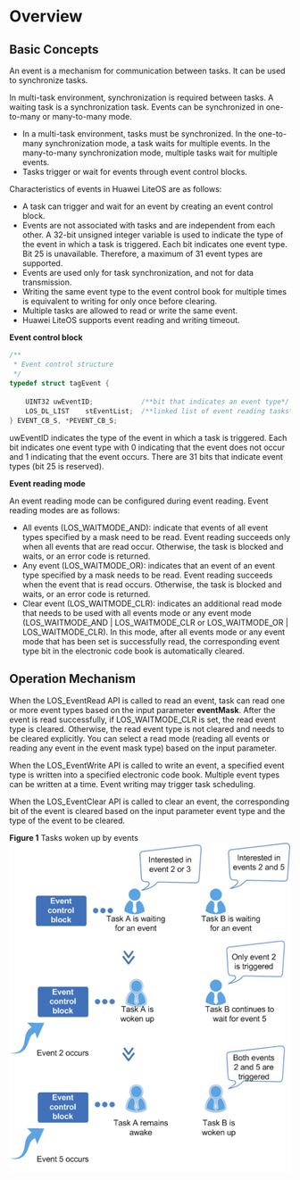 # Overview<a name="EN-US_TOPIC_0311018410"></a>

## Basic Concepts<a name="en-us_topic_0175230222_section3529299142920"></a>

An event is a mechanism for communication between tasks. It can be used to synchronize tasks.

In multi-task environment, synchronization is required between tasks. A waiting task is a synchronization task. Events can be synchronized in one-to-many or many-to-many mode.

-   In a multi-task environment, tasks must be synchronized. In the one-to-many synchronization mode, a task waits for multiple events. In the many-to-many synchronization mode, multiple tasks wait for multiple events.
-   Tasks trigger or wait for events through event control blocks.

Characteristics of events in Huawei LiteOS are as follows:

-   A task can trigger and wait for an event by creating an event control block.
-   Events are not associated with tasks and are independent from each other. A 32-bit unsigned integer variable is used to indicate the type of the event in which a task is triggered. Each bit indicates one event type. Bit 25 is unavailable. Therefore, a maximum of 31 event types are supported.
-   Events are used only for task synchronization, and not for data transmission.
-   Writing the same event type to the event control book for multiple times is equivalent to writing for only once before clearing.
-   Multiple tasks are allowed to read or write the same event.
-   Huawei LiteOS supports event reading and writing timeout.

**Event control block**

```c
/**
 * Event control structure
 */
typedef struct tagEvent {

    UINT32 uwEventID;            /**bit that indicates an event type*/
    LOS_DL_LIST    stEventList;  /**linked list of event reading tasks*/
} EVENT_CB_S, *PEVENT_CB_S;
```

uwEventID indicates the type of the event in which a task is triggered. Each bit indicates one event type with 0 indicating that the event does not occur and 1 indicating that the event occurs. There are 31 bits that indicate event types \(bit 25 is reserved\).

**Event reading mode**

An event reading mode can be configured during event reading. Event reading modes are as follows:

-   All events \(LOS\_WAITMODE\_AND\): indicate that events of all event types specified by a mask need to be read. Event reading succeeds only when all events that are read occur. Otherwise, the task is blocked and waits, or an error code is returned.
-   Any event \(LOS\_WAITMODE\_OR\): indicates that an event of an event type specified by a mask needs to be read. Event reading succeeds when the event that is read occurs. Otherwise, the task is blocked and waits, or an error code is returned.
-   Clear event \(LOS\_WAITMODE\_CLR\): indicates an additional read mode that needs to be used with all events mode or any event mode \(LOS\_WAITMODE\_AND | LOS\_WAITMODE\_CLR or LOS\_WAITMODE\_OR | LOS\_WAITMODE\_CLR\). In this mode, after all events mode or any event mode that has been set is successfully read, the corresponding event type bit in the electronic code book is automatically cleared.

## Operation Mechanism<a name="en-us_topic_0175230222_section6083898817632"></a>

When the LOS\_EventRead API is called to read an event, task can read one or more event types based on the input parameter  **eventMask**. After the event is read successfully, if LOS\_WAITMODE\_CLR is set, the read event type is cleared. Otherwise, the read event type is not cleared and needs to be cleared explicitly. You can select a read mode \(reading all events or reading any event in the event mask type\) based on the input parameter.

When the LOS\_EventWrite API is called to write an event, a specified event type is written into a specified electronic code book. Multiple event types can be written at a time. Event writing may trigger task scheduling.

When the LOS\_EventClear API is called to clear an event, the corresponding bit of the event is cleared based on the input parameter event type and the type of the event to be cleared.

**Figure  1**  Tasks woken up by events<a name="en-us_topic_0175230222_fig5480864217647"></a>  
![](figures/tasks-woken-up-by-events.png "tasks-woken-up-by-events")

